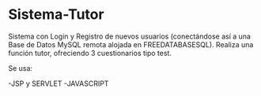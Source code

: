 # Sistema-Tutor
Sistema con Login y Registro de nuevos usuarios (conectándose así a una Base de Datos MySQL remota alojada en FREEDATABASESQL). 
Realiza una función tutor, ofreciendo 3 cuestionarios tipo test.

Se usa:

-JSP y SERVLET
-JAVASCRIPT
